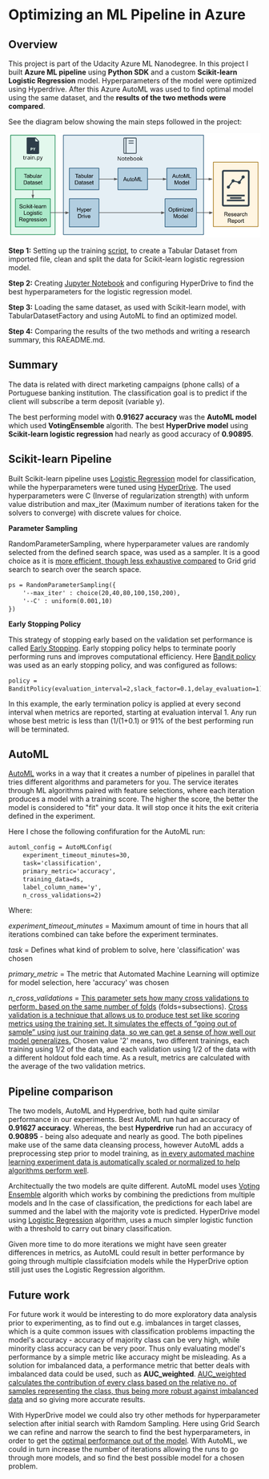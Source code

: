 # Optimizing an ML Pipeline in Azure

## Overview
This project is part of the Udacity Azure ML Nanodegree. In this project I built **Azure ML pipeline** using **Python SDK** and a custom **Scikit-learn Logistic Regression** model. Hyperparameters of the model were optimized using Hyperdrive. After this Azure AutoML was used to find optimal model using the same dataset, and the **results of the two methods were compared**. 

See the diagram below showing the main steps followed in the project:

![alt text](images/Project_process_overview.png)

**Step 1:** Setting up the training [script](train.py), to create a Tabular Dataset from imported file, clean and split the data for Scikit-learn logistic regression model. 

**Step 2:** Creating [Jupyter Notebook](udacity-project.ipynb) and configuring HyperDrive to find the best hyperparameters for the logistic regression model. 

**Step 3:** Loading the same dataset, as used with Scikit-learn model, with TabularDatasetFactory and using AutoML to find an optimized model. 

**Step 4:** Comparing the results of the two methods and writing a research summary, this RAEADME.md.

## Summary
The data is related with direct marketing campaigns (phone calls) of a Portuguese banking institution. The classification goal is to predict if the client will subscribe a term deposit (variable y). 

The best performing model with **0.91627 accuracy** was the **AutoML model** which used **VotingEnsemble** algorith. The best **HyperDrive model** using **Scikit-learn logistic regression** had nearly as good accuracy of **0.90895**.

## Scikit-learn Pipeline

Built Scikit-learn pipeline uses [Logistic Regression](https://scikit-learn.org/stable/modules/generated/sklearn.linear_model.LogisticRegression.html) model for classification, while the hyperparameters were tuned using [HyperDrive](https://docs.microsoft.com/en-us/azure/machine-learning/how-to-tune-hyperparameters). The used hyperparameters were C (Inverse of regularization strength) with unform value distribution and max_iter (Maximum number of iterations taken for the solvers to converge) with discrete values for choice. 

**Parameter Sampling**

RandomParameterSampling, where hyperparameter values are randomly selected from the defined search space, was used as a sampler. It is a good choice as it is [more efficient, though less exhaustive compared](https://www.sciencedirect.com/science/article/pii/S1674862X19300047) to Grid grid search to search over the search space.

```
ps = RandomParameterSampling({
    '--max_iter' : choice(20,40,80,100,150,200),
    '--C' : uniform(0.001,10)
}) 
```
**Early Stopping Policy**

This strategy of stopping early based on the validation set performance is called [Early Stopping](https://towardsdatascience.com/early-stopping-a-cool-strategy-to-regularize-neural-networks-bfdeca6d722e). Early stopping policy helps to terminate poorly performing runs and improves computational efficiency. Here [Bandit policy](https://docs.microsoft.com/en-us/azure/machine-learning/how-to-tune-hyperparameters) was used as an early stopping policy, and was configured as follows:
```
policy = BanditPolicy(evaluation_interval=2,slack_factor=0.1,delay_evaluation=1)
```
In this example, the early termination policy is applied at every second interval when metrics are reported, starting at evaluation interval 1. Any run whose best metric is less than (1/(1+0.1) or 91% of the best performing run will be terminated.

## AutoML

[AutoML](https://docs.microsoft.com/en-us/azure/machine-learning/concept-automated-ml) works in a way that it creates a number of pipelines in parallel that tries different algorithms and parameters for you. The service iterates through ML algorithms paired with feature selections, where each iteration produces a model with a training score. The higher the score, the better the model is considered to "fit" your data. It will stop once it hits the exit criteria defined in the experiment.

Here I chose the following confifuration for the AutoML run:
```
automl_config = AutoMLConfig(
    experiment_timeout_minutes=30,
    task='classification',
    primary_metric='accuracy',
    training_data=ds,
    label_column_name='y',
    n_cross_validations=2)
```
Where:

*experiment_timeout_minutes* = Maximum amount of time in hours that all iterations combined can take before the experiment terminates. 

*task* = Defines what kind of problem to solve, here 'classification' was chosen

*primary_metric* = The metric that Automated Machine Learning will optimize for model selection, here 'accuracy' was chosen

*n_cross_validations* = [This parameter sets how many cross validations to perform, based on the same number of folds](https://docs.microsoft.com/en-us/azure/machine-learning/how-to-configure-cross-validation-data-splits) (folds=subsections). [Cross validation is a technique that allows us to produce test set like scoring metrics using the training set. It simulates the effects of “going out of sample” using just our training data, so we can get a sense of how well our model generalizes.](https://towardsdatascience.com/understanding-cross-validation-419dbd47e9bd) Chosen value '2' means, two different trainings, each training using 1/2 of the data, and each validation using 1/2 of the data with a different holdout fold each time. As a result, metrics are calculated with the average of the two validation metrics.

## Pipeline comparison

The two models, AutoML and Hyperdrive, both had quite similar performance in our experiments. Best AutoML run had an accuracy of **0.91627 accuracy**. Whereas, the best **Hyperdrive** run had an accuracy of **0.90895** - being also adequate and nearly as good. The both pipelines make use of the same data cleansing process, however AutoML adds a preprocessing step prior to model training, as [in every automated machine learning experiment data is automatically scaled or normalized to help algorithms perform well](https://docs.microsoft.com/en-us/azure/machine-learning/concept-automated-ml). 

Architectually the two models are quite different. AutoML model uses [Voting Ensemble](https://machinelearningmastery.com/voting-ensembles-with-python/) algorith which works by combining the predictions from multiple models and In the case of classification, the predictions for each label are summed and the label with the majority vote is predicted. HyperDrive model using [Logistic Regression](https://machinelearningmastery.com/logistic-regression-for-machine-learning/) algorithm, uses a much simpler logistic function with a threshold to carry out binary classification. 

Given more time to do more iterations we might have seen greater differences in metrics, as AutoML could result in better performance by going through multiple classifciation models while the HyperDrive option still just uses the Logistic Regression algorithm.

## Future work

For future work it would be interesting to do more exploratory data analysis prior to experimenting, as to find out e.g. imbalances in target classes, which is a quite common issues with classification problems impacting the model's accuracy - accuracy of majority class can be very high, while minority class accuracy can be very poor. Thus only evaluating model's performance by a simple metric like accuracy might be misleading. As a solution for imbalanced data, a performance metric that better deals with imbalanced data could be used, such as **AUC_weighted**. [AUC_weighted calculates the contribution of every class based on the relative no. of samples representing the class, thus being more robust against imbalanced data](https://docs.microsoft.com/en-us/azure/machine-learning/concept-manage-ml-pitfalls) and so giving more accurate results.

With HyperDrive model we could also try other methods for hyperparameter selection after initial search with Ramdom Sampling. Here using Grid Search we can refine and narrow the search to find the best hyperparameters, in order to get the [optimal performance out of the model](https://medium.com/@jorgesleonel/hyperparameters-in-machine-deep-learning-ca69ad10b981). With AutoML, we could in turn increase the number of iterations allowing the runs to go through more models, and so find the best possible model for a chosen problem.


